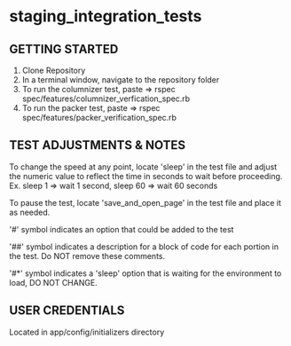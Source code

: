 staging_integration_tests
=========================



GETTING STARTED
----------------
1. Clone Repository
2. In a terminal window, navigate to the repository folder
3. To run the columnizer test, paste => rspec spec/features/columnizer_verfication_spec.rb
4. To run the packer test, paste => rspec spec/features/packer_verification_spec.rb


TEST ADJUSTMENTS & NOTES
----------------
To change the speed at any point, locate 'sleep' in the test file and adjust the numeric value to reflect the time in 
seconds to wait before proceeding. Ex. sleep 1 => wait 1 second, sleep 60 => wait 60 seconds

To pause the test, locate 'save_and_open_page' in the test file and place it as needed.

'#'  symbol indicates an option that could be added to the test

'##' symbol indicates a description for a block of code for each portion in the test. Do NOT remove these comments.

'#*' symbol indicates a 'sleep' option that is waiting for the environment to load, DO NOT CHANGE.


USER CREDENTIALS
----------------

Located in app/config/initializers directory
